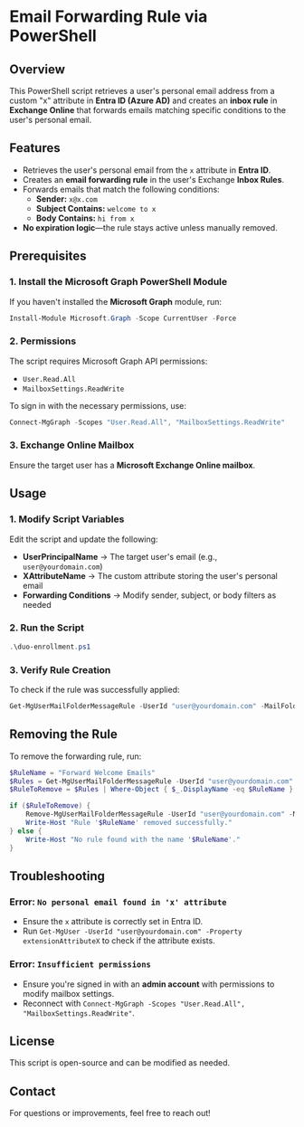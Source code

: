 # Email Forwarding Rule via PowerShell

## Overview
This PowerShell script retrieves a user's personal email address from a custom "x" attribute in **Entra ID (Azure AD)** and creates an **inbox rule** in **Exchange Online** that forwards emails matching specific conditions to the user's personal email.

## Features
- Retrieves the user's personal email from the `x` attribute in **Entra ID**.
- Creates an **email forwarding rule** in the user's Exchange **Inbox Rules**.
- Forwards emails that match the following conditions:
  - **Sender:** `x@x.com`
  - **Subject Contains:** `welcome to x`
  - **Body Contains:** `hi from x`
- **No expiration logic**—the rule stays active unless manually removed.

## Prerequisites
### 1. Install the Microsoft Graph PowerShell Module
If you haven't installed the **Microsoft Graph** module, run:
```powershell
Install-Module Microsoft.Graph -Scope CurrentUser -Force
```

### 2. Permissions
The script requires Microsoft Graph API permissions:
- `User.Read.All`
- `MailboxSettings.ReadWrite`

To sign in with the necessary permissions, use:
```powershell
Connect-MgGraph -Scopes "User.Read.All", "MailboxSettings.ReadWrite"
```

### 3. Exchange Online Mailbox
Ensure the target user has a **Microsoft Exchange Online mailbox**.

## Usage
### 1. Modify Script Variables
Edit the script and update the following:
- **UserPrincipalName** → The target user's email (e.g., `user@yourdomain.com`)
- **XAttributeName** → The custom attribute storing the user's personal email
- **Forwarding Conditions** → Modify sender, subject, or body filters as needed

### 2. Run the Script
```powershell
.\duo-enrollment.ps1
```

### 3. Verify Rule Creation
To check if the rule was successfully applied:
```powershell
Get-MgUserMailFolderMessageRule -UserId "user@yourdomain.com" -MailFolderId "Inbox"
```

## Removing the Rule
To remove the forwarding rule, run:
```powershell
$RuleName = "Forward Welcome Emails"
$Rules = Get-MgUserMailFolderMessageRule -UserId "user@yourdomain.com" -MailFolderId "Inbox"
$RuleToRemove = $Rules | Where-Object { $_.DisplayName -eq $RuleName }

if ($RuleToRemove) {
    Remove-MgUserMailFolderMessageRule -UserId "user@yourdomain.com" -MailFolderId "Inbox" -MessageRuleId $RuleToRemove.Id
    Write-Host "Rule '$RuleName' removed successfully."
} else {
    Write-Host "No rule found with the name '$RuleName'."
}
```

## Troubleshooting
### Error: `No personal email found in 'x' attribute`
- Ensure the `x` attribute is correctly set in Entra ID.
- Run `Get-MgUser -UserId "user@yourdomain.com" -Property extensionAttributeX` to check if the attribute exists.

### Error: `Insufficient permissions`
- Ensure you're signed in with an **admin account** with permissions to modify mailbox settings.
- Reconnect with `Connect-MgGraph -Scopes "User.Read.All", "MailboxSettings.ReadWrite"`.

## License
This script is open-source and can be modified as needed.

## Contact
For questions or improvements, feel free to reach out!

